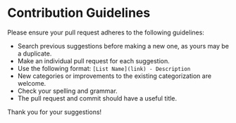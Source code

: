 # Contribution Guidelines

Please ensure your pull request adheres to the following guidelines:

- Search previous suggestions before making a new one, as yours may be a duplicate.
- Make an individual pull request for each suggestion.
- Use the following format: `[List Name](link) - Description`
- New categories or improvements to the existing categorization are welcome.
- Check your spelling and grammar.
- The pull request and commit should have a useful title.

Thank you for your suggestions!
